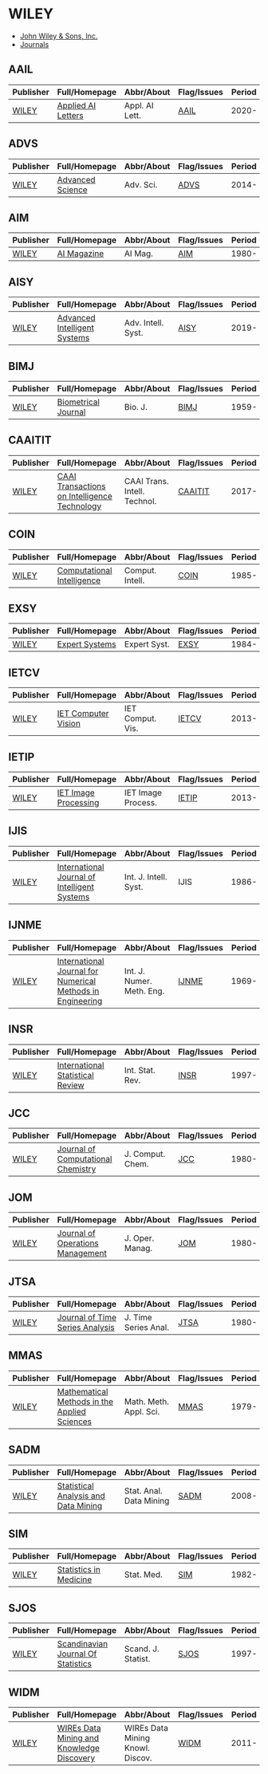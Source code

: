 # WILEY

- [John Wiley & Sons, Inc.](https://www.wiley.com/)
- [Journals](https://onlinelibrary.wiley.com/)

## AAIL

|Publisher|Full/Homepage|Abbr/About|Flag/Issues|Period|Top|CCF|CAS|JCR|IF|Type|
|-        |-            |-         |-          |-     |-  |-  |-  |-  |- |-   |
|[WILEY](https://www.wiley.com/)|[Applied AI Letters](https://onlinelibrary.wiley.com/journal/26895595)|Appl. AI Lett.|[AAIL](https://onlinelibrary.wiley.com/loi/26895595)|2020-|False||||||

## ADVS

|Publisher|Full/Homepage|Abbr/About|Flag/Issues|Period|Top|CCF|CAS|JCR|IF|Type|
|-        |-            |-         |-          |-     |-  |-  |-  |-  |- |-   |
|[WILEY](https://www.wiley.com/)|[Advanced Science](https://onlinelibrary.wiley.com/journal/21983844)|Adv. Sci.|[ADVS](https://onlinelibrary.wiley.com/loi/21983844)|2014-|True||1|Q1|14.3||

## AIM

|Publisher|Full/Homepage|Abbr/About|Flag/Issues|Period|Top|CCF|CAS|JCR|IF|Type|
|-        |-            |-         |-          |-     |-  |-  |-  |-  |- |-   |
|[WILEY](https://www.wiley.com/)|[AI Magazine](https://onlinelibrary.wiley.com/journal/23719621)|AI Mag.|[AIM](https://onlinelibrary.wiley.com/loi/23719621)|1980-|False||4|Q3|2.5||

## AISY

|Publisher|Full/Homepage|Abbr/About|Flag/Issues|Period|Top|CCF|CAS|JCR|IF|Type|
|-        |-            |-         |-          |-     |-  |-  |-  |-  |- |-   |
|[WILEY](https://www.wiley.com/)|[Advanced Intelligent Systems](https://onlinelibrary.wiley.com/journal/26404567)|Adv. Intell. Syst.|[AISY](https://onlinelibrary.wiley.com/loi/26404567)|2019-|False||3|Q1|6.8||

## BIMJ

|Publisher|Full/Homepage|Abbr/About|Flag/Issues|Period|Top|CCF|CAS|JCR|IF|Type|
|-        |-            |-         |-          |-     |-  |-  |-  |-  |- |-   |
|[WILEY](https://www.wiley.com/)|[Biometrical Journal](https://onlinelibrary.wiley.com/journal/15214036)|Bio. J.|[BIMJ](https://onlinelibrary.wiley.com/loi/15214036)|1959-|False||3|Q2|1.3||

## CAAITIT

|Publisher|Full/Homepage|Abbr/About|Flag/Issues|Period|Top|CCF|CAS|JCR|IF|Type|
|-        |-            |-         |-          |-     |-  |-  |-  |-  |- |-   |
|[WILEY](https://www.wiley.com/)|[CAAI Transactions on Intelligence Technology](https://onlinelibrary.wiley.com/journal/24682322)|CAAI Trans. Intell. Technol.|[CAAITIT](https://ietresearch.onlinelibrary.wiley.com/loi/24682322)|2017-|True||1|Q1|8.4||

## COIN

|Publisher|Full/Homepage|Abbr/About|Flag/Issues|Period|Top|CCF|CAS|JCR|IF|Type|
|-        |-            |-         |-          |-     |-  |-  |-  |-  |- |-   |
|[WILEY](https://www.wiley.com/)|[Computational Intelligence](https://onlinelibrary.wiley.com/journal/14678640)|Comput. Intell.|[COIN](https://onlinelibrary.wiley.com/loi/14678640)|1985-|False|C|4|Q3|1.8||

## EXSY

|Publisher|Full/Homepage|Abbr/About|Flag/Issues|Period|Top|CCF|CAS|JCR|IF|Type|
|-        |-            |-         |-          |-     |-  |-  |-  |-  |- |-   |
|[WILEY](https://www.wiley.com/)|[Expert Systems](https://onlinelibrary.wiley.com/journal/14680394)|Expert Syst.|[EXSY](https://onlinelibrary.wiley.com/loi/14680394)|1984-|False|C|4|Q2|3.0||

## IETCV

|Publisher|Full/Homepage|Abbr/About|Flag/Issues|Period|Top|CCF|CAS|JCR|IF|Type|
|-        |-            |-         |-          |-     |-  |-  |-  |-  |- |-   |
|[WILEY](https://www.wiley.com/)|[IET Computer Vision](https://onlinelibrary.wiley.com/journal/17519640)|IET Comput. Vis.|[IETCV](https://ietresearch.onlinelibrary.wiley.com/loi/17519640)|2013-|False|C|4|Q3|1.5||

## IETIP

|Publisher|Full/Homepage|Abbr/About|Flag/Issues|Period|Top|CCF|CAS|JCR|IF|Type|
|-        |-            |-         |-          |-     |-  |-  |-  |-  |- |-   |
|[WILEY](https://www.wiley.com/)|[IET Image Processing](https://onlinelibrary.wiley.com/journal/17519667)|IET Image Process.|[IETIP](https://ietresearch.onlinelibrary.wiley.com/loi/17519667)|2013-|False|C|4|Q3|2.0||

## IJIS

|Publisher|Full/Homepage|Abbr/About|Flag/Issues|Period|Top|CCF|CAS|JCR|IF|Type|
|-        |-            |-         |-          |-     |-  |-  |-  |-  |- |-   |
|[WILEY](https://www.wiley.com/)|[International Journal of Intelligent Systems](https://onlinelibrary.wiley.com/journal/ijis)|Int. J. Intell. Syst.|IJIS|1986-|False|C|3|Q1|5.0||

## IJNME

|Publisher|Full/Homepage|Abbr/About|Flag/Issues|Period|Top|CCF|CAS|JCR|IF|Type|
|-        |-            |-         |-          |-     |-  |-  |-  |-  |- |-   |
|[WILEY](https://www.wiley.com/)|[International Journal for Numerical Methods in Engineering](https://onlinelibrary.wiley.com/journal/10970207)|Int. J. Numer. Meth. Eng.|[IJNME](https://onlinelibrary.wiley.com/loi/10970207)|1969-|False||3|Q1|2.7||

## INSR

|Publisher|Full/Homepage|Abbr/About|Flag/Issues|Period|Top|CCF|CAS|JCR|IF|Type|
|-        |-            |-         |-          |-     |-  |-  |-  |-  |- |-   |
|[WILEY](https://www.wiley.com/)|[International Statistical Review](https://onlinelibrary.wiley.com/journal/17515823)|Int. Stat. Rev.|[INSR](https://onlinelibrary.wiley.com/loi/17515823)|1997-|False||4|Q1|1.7||

## JCC

|Publisher|Full/Homepage|Abbr/About|Flag/Issues|Period|Top|CCF|CAS|JCR|IF|Type|
|-        |-            |-         |-          |-     |-  |-  |-  |-  |- |-   |
|[WILEY](https://www.wiley.com/)|[Journal of Computational Chemistry](https://onlinelibrary.wiley.com/journal/1096987x)|J. Comput. Chem.|[JCC](https://onlinelibrary.wiley.com/loi/1096987x)|1980-|False||3|Q2|3.4|Chemistry|

## JOM

|Publisher|Full/Homepage|Abbr/About|Flag/Issues|Period|Top|CCF|CAS|JCR|IF|Type|
|-        |-            |-         |-          |-     |-  |-  |-  |-  |- |-   |
|[WILEY](https://www.wiley.com/)|[Journal of Operations Management](https://onlinelibrary.wiley.com/journal/18731317)|J. Oper. Manag.|[JOM](https://onlinelibrary.wiley.com/loi/18731317)|1980-|False||2|Q1|6.5||

## JTSA

|Publisher|Full/Homepage|Abbr/About|Flag/Issues|Period|Top|CCF|CAS|JCR|IF|Type|
|-        |-            |-         |-          |-     |-  |-  |-  |-  |- |-   |
|[WILEY](https://www.wiley.com/)|[Journal of Time Series Analysis](https://onlinelibrary.wiley.com/journal/14679892)|J. Time Series Anal.|[JTSA](https://onlinelibrary.wiley.com/loi/14679892)|1980-|False||4|Q2|1.2||

## MMAS

|Publisher|Full/Homepage|Abbr/About|Flag/Issues|Period|Top|CCF|CAS|JCR|IF|Type|
|-        |-            |-         |-          |-     |-  |-  |-  |-  |- |-   |
|[WILEY](https://www.wiley.com/)|[Mathematical Methods in the Applied Sciences](https://onlinelibrary.wiley.com/journal/10991476)|Math. Meth. Appl. Sci.|[MMAS](https://onlinelibrary.wiley.com/loi/10991476)|1979-|False||4|Q1|2.1||

## SADM

|Publisher|Full/Homepage|Abbr/About|Flag/Issues|Period|Top|CCF|CAS|JCR|IF|Type|
|-        |-            |-         |-          |-     |-  |-  |-  |-  |- |-   |
|[WILEY](https://www.wiley.com/)|[Statistical Analysis and Data Mining](https://onlinelibrary.wiley.com/journal/19321872)|Stat. Anal. Data Mining|[SADM](https://onlinelibrary.wiley.com/loi/19321872)|2008-|False||4|Q1|2.1||

## SIM

|Publisher|Full/Homepage|Abbr/About|Flag/Issues|Period|Top|CCF|CAS|JCR|IF|Type|
|-        |-            |-         |-          |-     |-  |-  |-  |-  |- |-   |
|[WILEY](https://www.wiley.com/)|[Statistics in Medicine](https://onlinelibrary.wiley.com/journal/10970258)|Stat. Med.|[SIM](https://onlinelibrary.wiley.com/loi/10970258)|1982-|False||3|Q1|1.8||

## SJOS

|Publisher|Full/Homepage|Abbr/About|Flag/Issues|Period|Top|CCF|CAS|JCR|IF|Type|
|-        |-            |-         |-          |-     |-  |-  |-  |-  |- |-   |
|[WILEY](https://www.wiley.com/)|[Scandinavian Journal Of Statistics](https://onlinelibrary.wiley.com/journal/14679469)|Scand. J. Statist.|[SJOS](https://onlinelibrary.wiley.com/loi/14679469)|1997-|False||4|Q3|0.8||

## WIDM

|Publisher|Full/Homepage|Abbr/About|Flag/Issues|Period|Top|CCF|CAS|JCR|IF|Type|
|-        |-            |-         |-          |-     |-  |-  |-  |-  |- |-   |
|[WILEY](https://www.wiley.com/)|[WIREs Data Mining and Knowledge Discovery](https://onlinelibrary.wiley.com/journal/19424795)|WIREs Data Mining Knowl. Discov.|[WIDM](https://wires.onlinelibrary.wiley.com/loi/19424795)|2011-|False||||||

